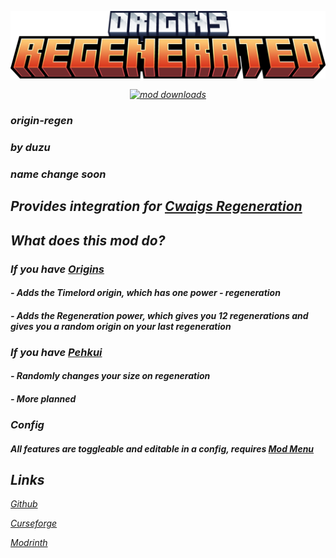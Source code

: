 ![Title](./origins_regenerated_title.png)
<I hate html stuff whys it gotta be so complex to centre and link and image>
<p align="center">
   <a href="https://www.curseforge.com/minecraft/mc-mods/origins-regenerated/files">
   <img src="https://cf.way2muchnoise.eu/origins-regenerated.svg" alt="mod downloads"> <br>
   </a>
</p>

### origin-regen
### by duzu
### *name change soon*

## Provides integration for [Cwaigs Regeneration](https://modrinth.com/mod/regeneration)

## What does this mod do?
### If you have [Origins](https://modrinth.com/mod/origins)
#### - Adds the Timelord origin, which has one power - regeneration
#### - Adds the Regeneration power, which gives you 12 regenerations and gives you a random origin on your last regeneration
### If you have [Pehkui](https://modrinth.com/mod/pehkui)
#### - Randomly changes your size on regeneration
#### - More planned
### Config
#### All features are toggleable and editable in a config, requires [Mod Menu](https://modrinth.com/mod/modmenu)

## Links
[Github](https://github.com/Duzos/origin-regen)

[Curseforge](https://legacy.curseforge.com/minecraft/mc-mods/origins-regenerated)

[Modrinth](https://modrinth.com/mod/origin-regen)